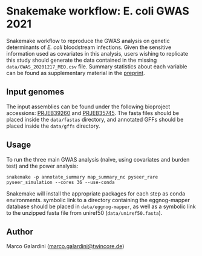 # Snakemake workflow: E. coli GWAS 2021

Snakemake workflow to reproduce the GWAS analysis on genetic determinants of
_E. coli_ bloodstream infections. Given the sensitive information used as 
covariates in this analysis, users wishing to replicate this study should
generate the data contained in the missing `data/GWAS_20201217_MEO.csv`
file. Summary statistics about each variable can be found as supplementary
material in the [preprint](https://www.medrxiv.org/content/10.1101/2021.11.09.21266136v1.full-text).

## Input genomes

The input assemblies can be found under the following bioproject accessions:
[PRJEB39260](https://www.ebi.ac.uk/ena/browser/view/PRJEB39260) and
[PRJEB35745](https://www.ebi.ac.uk/ena/browser/view/PRJEB39260). The fasta
files should be placed inside the `data/fastas` directory, and annotated GFFs
should be placed inside the `data/gffs` directory.

## Usage

To run the three main GWAS analysis (naive, using covariates and burden test)
and the power analysis:

    snakemake -p annotate_summary map_summary_nc pyseer_rare pyseer_simulation --cores 36 --use-conda

Snakemake will install the appropriate packages for each step as conda environments.
 symbolic link to a directory containing the eggnog-mapper database should be
placed in `data/eggnog-mapper`, as well as a symbolic link to the unzipped fasta
file from uniref50 (`data/uniref50.fasta`). 

## Author

Marco Galardini (marco.galardini@twincore.de)

